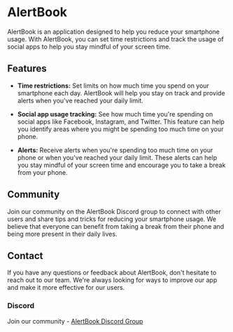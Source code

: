 # AlertBook

AlertBook is an application designed to help you reduce your smartphone usage. With AlertBook, you can set time restrictions and track the usage of social apps to help you stay mindful of your screen time.

## Features

- **Time restrictions:** Set limits on how much time you spend on your smartphone each day. AlertBook will help you stay on track and provide alerts when you've reached your daily limit.

- **Social app usage tracking:** See how much time you're spending on social apps like Facebook, Instagram, and Twitter. This feature can help you identify areas where you might be spending too much time on your phone.

- **Alerts:** Receive alerts when you're spending too much time on your phone or when you've reached your daily limit. These alerts can help you stay mindful of your screen time and encourage you to take a break from your phone.

## Community

Join our community on the AlertBook Discord group to connect with other users and share tips and tricks for reducing your smartphone usage. We believe that everyone can benefit from taking a break from their phone and being more present in their daily lives.

## Contact

If you have any questions or feedback about AlertBook, don't hesitate to reach out to our team. We're always looking for ways to improve our app and make it more effective for our users.

### Discord

Join our community - [AlertBook Discord Group](https://discord.gg/ZhbqDN9fz4)